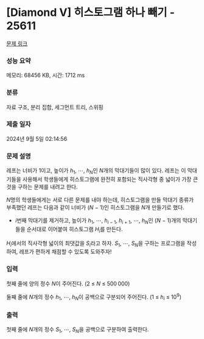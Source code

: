 # [Diamond V] 히스토그램 하나 빼기 - 25611 

[문제 링크](https://www.acmicpc.net/problem/25611) 

### 성능 요약

메모리: 68456 KB, 시간: 1712 ms

### 분류

자료 구조, 분리 집합, 세그먼트 트리, 스위핑

### 제출 일자

2024년 9월 5일 02:14:56

### 문제 설명

<p>레프는 너비가 1이고, 높이가 <em>h</em><sub>1</sub>, ⋯, <em>h</em><sub><em>N</em></sub>인 <em>N</em>개의 막대기들이 많이 있다. 레프는 이 막대기들을 사용해서 학생들에게 히스토그램에 완전히 포함되는 직사각형 중 넓이가 가장 큰 것을 구하는 문제를 내려고 한다.</p>

<p><em>N</em>명의 학생들에게는 서로 다른 문제를 내야 하는데, 히스토그램을 만들 막대기 종류가 부족했던 레프는 다음과 같이 너비가 (<em>N</em> − 1)인 히스토그램을 <em>N</em>개 만들기로 했다.</p>

<ul>
	<li><em>i</em>번째 막대기를 제거하고, 높이가 <em>h</em><sub>1</sub>, ⋯, <em>h</em><sub><em>i</em> − 1</sub>, <em>h</em><sub><em>i</em> + 1</sub>, ⋯, <em>h</em><sub><em>N</em></sub>인 (<em>N</em> − 1)개의 막대기들을 순서대로 이어붙여 히스토그램 <em>H</em><sub><em>i</em></sub>를 만든다.</li>
</ul>

<p><em>H</em><sub><em>i</em></sub>에서의 직사각형 넓이의 최댓값을 <em>S</em><sub><em>i</em></sub>라고 하자. <em>S</em><sub>1</sub>, ⋯, <em>S</em><sub><em>N</em></sub>을 구하는 프로그램을 작성하여, 레프가 편하게 채점할 수 있도록 도와주자!</p>

### 입력 

 <p>첫째 줄에 양의 정수 <em>N</em>이 주어진다. (2 ≤ <em>N</em> ≤ 500 000)</p>

<p>둘째 줄에 <em>N</em>개의 정수 <em>h</em><sub>1</sub>, ⋯, <em>h</em><sub><em>N</em></sub>이 공백으로 구분되어 주어진다. (1 ≤ <em>h</em><sub><em>i</em></sub> ≤ 10<sup>9</sup>)</p>

### 출력 

 <p>첫째 줄에 <em>N</em>개의 정수 <em>S</em><sub>1</sub>, ⋯, <em>S</em><sub><em>N</em></sub>을 공백으로 구분하여 출력한다.</p>

